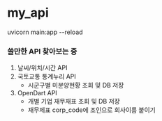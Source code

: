 # my_api

uvicorn main:app --reload

### 쓸만한 API 찾아보는 중

1. 날씨/위치/시간 API
2. 국토교통 통계누리 API
    - 시군구별 미분양현황 조회 및 DB 저장
3. OpenDart API
    - 개별 기업 재무재표 조회 및 DB 저장
    - 재무제표 corp_code에 조인으로 회사이름 붙이기